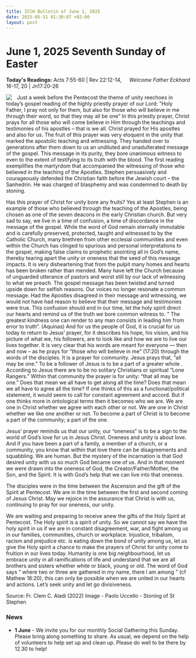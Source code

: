 ```yaml
---
title: ICCH Bulletin of June 1, 2025
date: 2025-05-31 01:30:07 +02:00
layout: post
---
```


# June 1, 2025 Seventh Sunday of Easter
<span style="float: right"><em>Welcome Father Eckhard</em></span>
**Today's Readings:** Acts 7:55-60 | Rev 22:12-14, 16-17, 20 | Jn17:20-26


<img style="float: left; margin-right: 1em;" src="https://upload.wikimedia.org/wikipedia/commons/thumb/f/f9/Paolo_Uccello_-_Stoning_of_St_Stephen_-_WGA23196.jpg/330px-Paolo_Uccello_-_Stoning_of_St_Stephen_-_WGA23196.jpg">

Just a week before the Pentecost the theme of unity reechoes in today’s gospel reading of the highly priestly prayer of our Lord: ”Holy Father, I pray not only for them, but also for those who will believe in me through their word, so that they may all be one” In this priestly prayer, Christ prays for all those who will come believe in Him through the teachings and testimonies of his apostles – that is we all. Christ prayed for His apostles and also for us. The fruit of this prayer was very eloquent in the unity that marked the apostolic teaching and witnessing. They handed over to generations after them down to us an undiluted and unadulterated message of the gospel. This message in its purity, they bore unanimous witness to even to the extent of testifying to its truth with the blood. The first reading exemplifies the martyrdom that accompanied the witnessing of those who believed in the teaching of the Apostles. Stephen persuasively and courageously defended the Christian faith before the Jewish court
– the Sanhedrin. He was charged of blasphemy and was condemned to death by stoning.

Has this prayer of Christ for unity bore any fruits? Yes at least Stephen is an example of those who believed through the teaching of the Apostles, being chosen as one of the seven deacons in the early Christian church. But very sad to say, we live in a time of
confusion, a time of discordance in the message of the gospel. While the word of God remain eternally immutable and is carefully preserved, protected, taught and witnessed to by the Catholic Church, many brethren from other ecclesial communities and even within the Church has clinged to spurious and personal interpretations to the gospel, making false claims to prophetic anointing all in God’s name, thereby tearing apart the unity or oneness that the seed of this message impacts. It is very disheartening that from the pulpit many homes and hearts has been broken rather than mended. Many have left the Church because of unguarded utterance of pastors and worst still by our lack of witnessing to what we preach. The gospel message has been twisted and turned upside down for selfish reasons. Our voices no longer resonate a common message. Had the Apostles disagreed in their message and witnessing, we would not have had reason to believe that their message and testimonies were true. This confusion should end in our time, let the holy spirit direct our hearts and remind us of the truth we bore common witness to. ” The greatest kindness one can render to any man consists in leading him from error to truth”. (Aquinas) And for us the people of God, it is crucial for us today to return to Jesus’ prayer, for it describes his hope, his vision, and his picture of what we, his followers, are to look like and how we are to live our lives together. It is very clear that his words are meant for everyone — then and now – as he prays for “those who will believe in me” (17:20) through the words of the disciples. It is a prayer for community. Jesus prays that, “all may be one.” To be a follower of Jesus is to be a part of a greater whole . According to Jesus there are to be no solitary Christians or spiritual “Lone Rangers.” Within that community the prayer is for unity: “that all may be one.” Does that mean we all have to get along all the time? Does that mean we all have to agree all the time? If one thinks of this as a functional/political statement, it would seem to call for constant agreement and accord. But if one thinks more in ontological terms then it becomes who we are. We are one in Christ whether we agree with each other or not. We are one in Christ whether we like one another or not. To become a part of Christ is to become a part of the community; a part of the one. 

Jesus’ prayer reminds us that our unity, our “oneness” is to be a sign to the world of God’s love for us in Jesus Christ. Oneness and unity is about love. And if you have been a part of a family, a member of a church, or a community, you know that within that love there can be disagreements and squabbling. We are human. But the mystery of the incarnation is that God desired unity with us so much God became one of us. And in that moment we were drawn into the oneness of God, the Creator/Father/Mother, the Son, and the Spirit. It is with God’s help that we can live into that oneness.

The disciples were in the time between the Ascension and the gift of the Spirit at Pentecost. We are in the time between the first and second coming of Jesus Christ. May we rejoice in the assurance that Christ is with us, continuing to pray for our oneness, our unity.

We are waiting and preparing to receive anew the gifts of the Holy Spirit at Pentecost. The Holy spirit is a spirit of unity. So we cannot say we have the holy spirit in us if we are in constant disagreement, war, and fight among us in our families, communities, church or workplace. Injustice, tribalism, racism and prejudice etc. is eating down the bond of unity among us, let us give the Holy spirit a chance to make the prayers of Christ for unity come to fruition in our lives today. Humanity is one big neighbourhood, let us embrace unity in all ramifications of life and understand that we are all brothers and sisters whether white or black, young or old. The word of God says ”
where two or three are gathered in my name, there I am among ” (cf Mathew 18:20), this can only be possible when we are united in our hearts and actions. Let’s seek unity and let go divisiveness.

Source: Fr. Clem C. Aladi (2022)
Image - Paolo Uccello - Stoning of St Stephen

### News 

* **1 June** - We invite you for our monthly Social Gathering this Sunday. Please bring along something to share. As usual, we depend on the help of volunteers to help set up and clean up. Please do well to be there by 12.30 to help!
